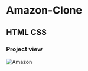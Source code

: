 # Amazon-Clone
## HTML CSS
### Project view
![Amazon](https://github.com/arinmandal/Amazon-Clone/assets/54814983/70c412f8-a10f-4774-8fd5-5910944b275e)
